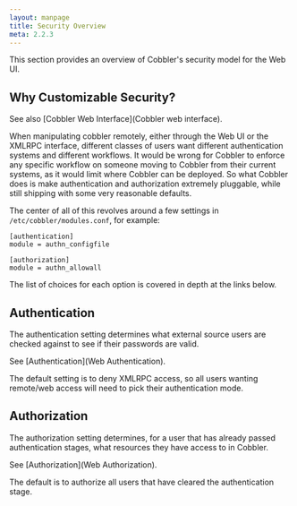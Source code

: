 ```yaml
---
layout: manpage
title: Security Overview
meta: 2.2.3
---
```



This section provides an overview of Cobbler's security model for the Web UI.

## Why Customizable Security?

See also [Cobbler Web Interface](Cobbler web interface).

When manipulating cobbler remotely, either through the Web UI or
the XMLRPC interface, different classes of users want different
authentication systems and different workflows. It would be wrong
for Cobbler to enforce any specific workflow on someone moving to
Cobbler from their current systems, as it would limit where Cobbler
can be deployed. So what Cobbler does is make authentication and
authorization extremely pluggable, while still shipping with some
very reasonable defaults.

The center of all of this revolves around a few settings in
`/etc/cobbler/modules.conf`, for example:

    [authentication]
    module = authn_configfile
    
    [authorization]
    module = authn_allowall

The list of choices for each option is covered in depth at the
links below.

## Authentication

The authentication setting determines what external source users
are checked against to see if their passwords are valid.

See
[Authentication](Web Authentication).

The default setting is to deny XMLRPC access, so all users wanting
remote/web access will need to pick their authentication mode.

## Authorization

The authorization setting determines, for a user that has already
passed authentication stages, what resources they have access to in
Cobbler.

See
[Authorization](Web Authorization).

The default is to authorize all users that have cleared the
authentication stage.

